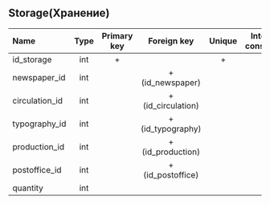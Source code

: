 ## Storage(Хранение)

|Name|Type|Primary key|Foreign key|Unique|Integrity constraints|Null/not null|
|:----|:----:|:-----------:|:-----------:|:------:|:----------------------:|:------:|
|id_storage|int|+| | + | |not null|
|newspaper_id|int| |+(id_newspaper) | | | not null|
|circulation_id|int| | +(id_circulation)| | | not null|
|typography_id|int| | + (id_typography)| | | not null|
|production_id|int| | + (id_production)| | | not null|
|postoffice_id|int| | + (id_postoffice)| | | not null|
|quantity|int| | | | | not null|